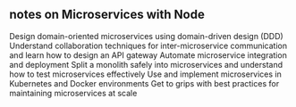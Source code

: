 ## notes on Microservices with Node

Design domain-oriented microservices using domain-driven design (DDD)
Understand collaboration techniques for inter-microservice communication and learn how to design an API gateway
Automate microservice integration and deployment
Split a monolith safely into microservices and understand how to test microservices effectively
Use and implement microservices in Kubernetes and Docker environments
Get to grips with best practices for maintaining microservices at scale